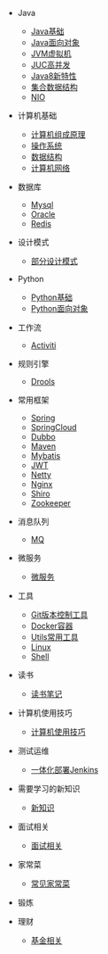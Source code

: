 * Java

  * [Java基础](./docs/JavaSE.md)
  * [Java面向对象](./docs/JavaEE.md)
  * [JVM虚拟机](./docs/JVM.md)
  * [JUC高并发](./docs/JUC.md)
  * [Java8新特性](./docs/JavaSE.md)
  * [集合数据结构](./docs/Collection.md)
  * [NIO](./docs/NIO.md)
* 计算机基础

  * [计算机组成原理](./docs/PrincipleOfComputerComposition.md)
  * [操作系统](./docs/OS.md)
  * [数据结构](./docs/DataStructure.md) 
  * [计算机网络](./docs/NetWork.md) 
* 数据库
  - [Mysql](./docs/Mysql.md)  
  - [Oracle](./docs/Oracle.md) 
  - [Redis](./docs/Redis.md) 
* 设计模式
  - [部分设计模式](./docs/DesignPatterns.md) 
* Python
  - [Python基础](./docs/Python.md)
  - [Python面向对象](./docs/PythonOOP.md)
* 工作流
  - [Activiti](./docs/Activiti.md)

- 规则引擎
  - [Drools](./docs/Drools.md)
- 常用框架
  - [Spring](./docs/Spring.md)
  - [SpringCloud](./docs/SpringCloud.md)
  - [Dubbo](./docs/Dubbo.md)
  - [Maven](./docs/Maven.md)
  - [Mybatis](./docs/Mybatis.md)
  - [JWT](./docs/JWT.md)
  - [Netty](./docs/Netty.md)  
  - [Nginx](./docs/Nginx.md)
  - [Shiro](./docs/Shiro.md) 
  - [Zookeeper](./docs/Zookeeper.md)
- 消息队列
  - [MQ](./docs/MQ.md)
- 微服务
  - [微服务](./docs/Microservice.md)
- 工具
  - [Git版本控制工具](./docs/Git.md)
  - [Docker容器](./docs/Docker.md)
  - [Utils常用工具](./docs/Utils.md)
  - [Linux](./docs/Linux.md)
  - [Shell](./docs/Shell.md)

- 读书
  - [读书笔记](./docs/Books.md)  

- 计算机使用技巧
  - [计算机使用技巧](./docs/ComputerSkills.md) 
- 测试运维
  - [一体化部署Jenkins](./docs/Jenkins.md)  
- 需要学习的新知识
  - [新知识](./docs/NewKnowledge.md) 
- 面试相关
  - [面试相关](./docs/Interviewe.md) 

- 家常菜
  - [常见家常菜](./docs/DiaryOfChef.md)

- 锻炼

- 理财
  - [基金相关](./docs/Fund.md) 